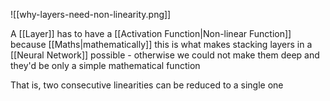 ![[why-layers-need-non-linearity.png]]

A [[Layer]] has to have a [[Activation Function|Non-linear Function]] because [[Maths|mathematically]] this is what makes stacking layers in a [[Neural Network]] possible - otherwise we could not make them deep and they'd be only a simple mathematical function

That is, two consecutive linearities can be reduced to a single one